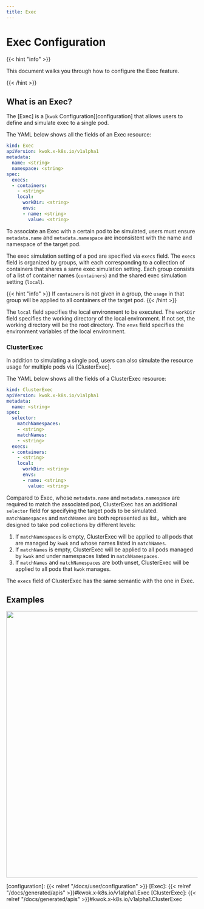 ```yaml
---
title: Exec
---
```


# Exec Configuration

{{< hint "info" >}}

This document walks you through how to configure the Exec feature.

{{< /hint >}}

## What is an Exec?

The [Exec] is a [`kwok` Configuration][configuration] that allows users to define and simulate exec to a single pod.

The YAML below shows all the fields of an Exec resource:

``` yaml
kind: Exec
apiVersion: kwok.x-k8s.io/v1alpha1
metadata:
  name: <string>
  namespace: <string>
spec:
  execs:
  - containers:
    - <string>
    local:
      workDir: <string>
      envs:
      - name: <string>
        value: <string>
```

To associate an Exec with a certain pod to be simulated, users must ensure `metadata.name` and `metadata.namespace` 
are inconsistent with the name and namespace of the target pod.

The exec simulation setting of a pod are specified via `execs` field.
The `execs` field is organized by groups, with each corresponding to a collection of containers that shares a same exec simulation setting.
Each group consists of a list of container names (`containers`) and the shared exec simulation setting (`local`).

{{< hint "info" >}}
If `containers` is not given in a group, the `usage` in that group will be applied to all containers of the target pod.
{{< /hint >}}

The `local` field specifies the local environment to be executed.
The `workDir` field specifies the working directory of the local environment. If not set, the working directory will be the root directory.
The `envs` field specifies the environment variables of the local environment.

### ClusterExec

In addition to simulating a single pod, users can also simulate the resource usage for multiple pods via [ClusterExec].

The YAML below shows all the fields of a ClusterExec resource:

``` yaml
kind: ClusterExec
apiVersion: kwok.x-k8s.io/v1alpha1
metadata:
  name: <string>
spec:
  selector:
    matchNamespaces:
    - <string>
    matchNames:
    - <string>
  execs:
  - containers:
    - <string>
    local:
      workDir: <string>
      envs:
      - name: <string>
        value: <string>
```

Compared to Exec, whose `metadata.name` and `metadata.namespace` are required to match the associated pod,
ClusterExec has an additional `selector` field for specifying the target pods to be simulated.
`matchNamespaces` and `matchNames` are both represented as list，which are designed to take pod collections by different levels:

1. If `matchNamespaces` is empty, ClusterExec will be applied to all pods that are managed by `kwok` and whose names listed in `matchNames`.
2. If `matchNames` is empty, ClusterExec will be applied to all pods managed by `kwok` and under namespaces listed in `matchNamespaces`.
3. If `matchNames` and `matchNamespaces` are both unset, ClusterExec will be applied to all pods that `kwok` manages.

The `execs` field of ClusterExec has the same semantic with the one in Exec.

## Examples

<img width="700px" src="/img/demo/exec.svg">

[configuration]: {{< relref "/docs/user/configuration" >}}
[Exec]: {{< relref "/docs/generated/apis" >}}#kwok.x-k8s.io/v1alpha1.Exec
[ClusterExec]: {{< relref "/docs/generated/apis" >}}#kwok.x-k8s.io/v1alpha1.ClusterExec
